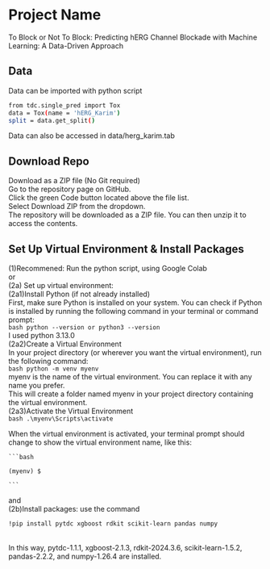 # Project Name
To Block or Not To Block:
Predicting hERG Channel Blockade with Machine Learning: A Data-Driven Approach


## Data
Data can be imported with python script
```bash
from tdc.single_pred import Tox
data = Tox(name = 'hERG_Karim')
split = data.get_split()
```
Data can also be accessed in data/herg_karim.tab

## Download Repo
Download as a ZIP file (No Git required)
<br>
Go to the repository page on GitHub.
<br>
Click the green Code button located above the file list.
<br>
Select Download ZIP from the dropdown.
<br>
The repository will be downloaded as a ZIP file. You can then unzip it to access the contents.
<br>

## Set Up Virtual Environment & Install Packages
(1)Recommened: Run the python script, using Google Colab
<br>
or
<br>
(2a) Set up virtual environment: 
<br>
    (2a1)Install Python (if not already installed)
    <br>
    First, make sure Python is installed on your system. You can check if Python is installed by running the following command in your terminal or command prompt:
    <br>
    ```bash
    python --version
    or
    python3 --version
    ```
    <br>
    I used python 3.13.0
    <br>
    (2a2)Create a Virtual Environment
    <br>
    In your project directory (or wherever you want the virtual environment), run the following command:
    <br>
    ```bash
    python -m venv myenv
    ```
    <br>
    myenv is the name of the virtual environment. You can replace it with any name you prefer.
    <br>
    This will create a folder named myenv in your project directory containing the virtual environment.
    <br>
    (2a3)Activate the Virtual Environment
    <br>
    ```bash
    .\myenv\Scripts\activate
    ```
    
   
When the virtual environment is activated, your terminal prompt should change to show the virtual environment name, like this:

   
    ```bash
    
    (myenv) $
    
    ```
    



    
and
<br>
(2b)Install packages: use the command
<br>
```bash
!pip install pytdc xgboost rdkit scikit-learn pandas numpy
```
<br>
In this way, pytdc-1.1.1, xgboost-2.1.3, rdkit-2024.3.6, scikit-learn-1.5.2, pandas-2.2.2, and numpy-1.26.4 are installed.<br>

